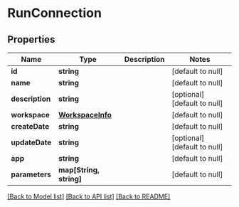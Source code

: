 # RunConnection

## Properties
Name | Type | Description | Notes
------------ | ------------- | ------------- | -------------
**id** | **string** |  | [default to null]
**name** | **string** |  | [default to null]
**description** | **string** |  | [optional] [default to null]
**workspace** | [**WorkspaceInfo**](WorkspaceInfo.md) |  | [default to null]
**createDate** | **string** |  | [default to null]
**updateDate** | **string** |  | [optional] [default to null]
**app** | **string** |  | [default to null]
**parameters** | **map[String, string]** |  | [default to null]

[[Back to Model list]](../README.md#documentation-for-models) [[Back to API list]](../README.md#documentation-for-api-endpoints) [[Back to README]](../README.md)


